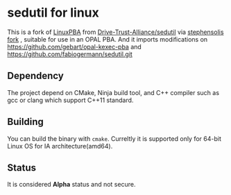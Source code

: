 # sedutil for linux

This is a fork of [LinuxPBA](https://github.com/Drive-Trust-Alliance/sedutil/tree/master/LinuxPBA) from [Drive-Trust-Alliance/sedutil](https://github.com/Drive-Trust-Alliance/sedutil) via [stephensolis fork](https://github.com/stephensolis/sedutil-linuxpba) , suitable for use in an OPAL PBA. 
And it imports modifications on https://github.com/gebart/opal-kexec-pba and https://github.com/fabiogermann/sedutil.git

## Dependency

The project depend on CMake, Ninja build tool, and C++ compiler such as gcc or clang which support C++11 standard.

## Building

You can build the binary with `cmake`. Curreltly it is supported only for 64-bit Linux OS for IA architecture(amd64).

## Status

It is considered **Alpha** status and not secure.
